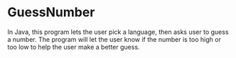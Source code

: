# GuessNumber
In Java, this program lets the user pick a language, then asks user to guess a number. The program will let the user know if the number is too high or too low to help the user make a better guess.  
